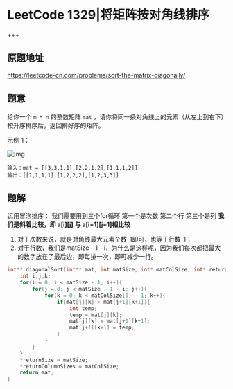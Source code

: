 # LeetCode 1329|将矩阵按对角线排序

+++

## 原题地址

<https://leetcode-cn.com/problems/sort-the-matrix-diagonally/>



## 题意

给你一个 `m * n` 的整数矩阵 `mat` ，请你将同一条对角线上的元素（从左上到右下）按升序排序后，返回排好序的矩阵。

示例 1：

![img](https://assets.leetcode-cn.com/aliyun-lc-upload/uploads/2020/01/25/1482_example_1_2.png)

~~~
输入：mat = [[3,3,1,1],[2,2,1,2],[1,1,1,2]]
输出：[[1,1,1,1],[1,2,2,2],[1,2,3,3]]
~~~



## 题解

运用冒泡排序：
 我们需要用到三个for循环
 第一个是次数
 第二个行
 第三个是列
 **我们是斜着比较，即 a[i][j] 与  a[i+1][j+1]相比较**

1. 对于次数来说，就是对角线最大元素个数-1即可，也等于行数-1；
2. 对于行数，我们是matSize - 1 - i，为什么是这样呢，因为我们每次都把最大的数字放在了最后边，即每排一次，即可减少一行。



~~~c
int** diagonalSort(int** mat, int matSize, int* matColSize, int* returnSize, int** returnColumnSizes){
    int i,j,k;
    for(i = 0; i < matSize - 1; i++){
        for(j = 0; j < matSize - 1 - i; j++){
            for(k = 0; k < matColSize[0] - 1; k++){
                if(mat[j][k] > mat[j+1][k+1]){
                    int temp;
                    temp = mat[j][k];
                    mat[j][k] = mat[j+1][k+1];
                    mat[j+1][k+1] = temp;
                }
            }
        }
    }
    *returnSize = matSize;
    *returnColumnSizes = matColSize;
    return mat;
}

~~~


